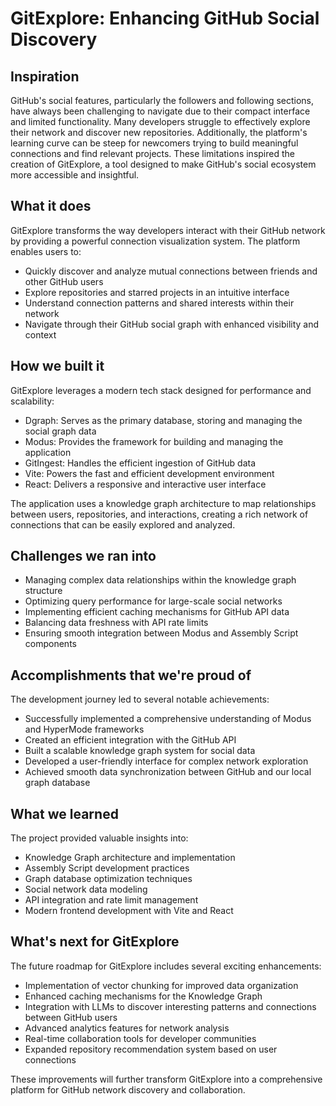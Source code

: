 # GitExplore: Enhancing GitHub Social Discovery

## Inspiration
GitHub's social features, particularly the followers and following sections, have always been challenging to navigate due to their compact interface and limited functionality. Many developers struggle to effectively explore their network and discover new repositories. Additionally, the platform's learning curve can be steep for newcomers trying to build meaningful connections and find relevant projects. These limitations inspired the creation of GitExplore, a tool designed to make GitHub's social ecosystem more accessible and insightful.

## What it does
GitExplore transforms the way developers interact with their GitHub network by providing a powerful connection visualization system. The platform enables users to:
- Quickly discover and analyze mutual connections between friends and other GitHub users
- Explore repositories and starred projects in an intuitive interface
- Understand connection patterns and shared interests within their network
- Navigate through their GitHub social graph with enhanced visibility and context

## How we built it
GitExplore leverages a modern tech stack designed for performance and scalability:
- Dgraph: Serves as the primary database, storing and managing the social graph data
- Modus: Provides the framework for building and managing the application
- GitIngest: Handles the efficient ingestion of GitHub data
- Vite: Powers the fast and efficient development environment
- React: Delivers a responsive and interactive user interface

The application uses a knowledge graph architecture to map relationships between users, repositories, and interactions, creating a rich network of connections that can be easily explored and analyzed.

## Challenges we ran into
- Managing complex data relationships within the knowledge graph structure
- Optimizing query performance for large-scale social networks
- Implementing efficient caching mechanisms for GitHub API data
- Balancing data freshness with API rate limits
- Ensuring smooth integration between Modus and Assembly Script components

## Accomplishments that we're proud of
The development journey led to several notable achievements:
- Successfully implemented a comprehensive understanding of Modus and HyperMode frameworks
- Created an efficient integration with the GitHub API
- Built a scalable knowledge graph system for social data
- Developed a user-friendly interface for complex network exploration
- Achieved smooth data synchronization between GitHub and our local graph database

## What we learned
The project provided valuable insights into:
- Knowledge Graph architecture and implementation
- Assembly Script development practices
- Graph database optimization techniques
- Social network data modeling
- API integration and rate limit management
- Modern frontend development with Vite and React

## What's next for GitExplore
The future roadmap for GitExplore includes several exciting enhancements:
- Implementation of vector chunking for improved data organization
- Enhanced caching mechanisms for the Knowledge Graph
- Integration with LLMs to discover interesting patterns and connections between GitHub users
- Advanced analytics features for network analysis
- Real-time collaboration tools for developer communities
- Expanded repository recommendation system based on user connections

These improvements will further transform GitExplore into a comprehensive platform for GitHub network discovery and collaboration.